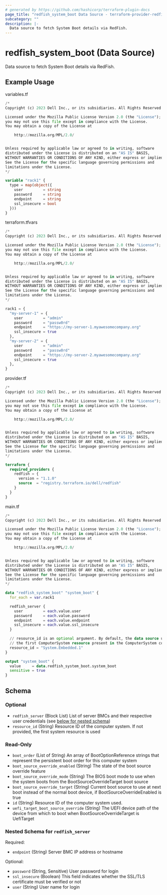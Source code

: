 ```yaml
---
# generated by https://github.com/hashicorp/terraform-plugin-docs
page_title: "redfish_system_boot Data Source - terraform-provider-redfish"
subcategory: ""
description: |-
  Data source to fetch System Boot details via RedFish.
---
```


# redfish_system_boot (Data Source)

Data source to fetch System Boot details via RedFish.

## Example Usage

variables.tf
```terraform
/*
Copyright (c) 2023 Dell Inc., or its subsidiaries. All Rights Reserved.

Licensed under the Mozilla Public License Version 2.0 (the "License");
you may not use this file except in compliance with the License.
You may obtain a copy of the License at

    http://mozilla.org/MPL/2.0/


Unless required by applicable law or agreed to in writing, software
distributed under the License is distributed on an "AS IS" BASIS,
WITHOUT WARRANTIES OR CONDITIONS OF ANY KIND, either express or implied.
See the License for the specific language governing permissions and
limitations under the License.
*/

variable "rack1" {
  type = map(object({
    user         = string
    password     = string
    endpoint     = string
    ssl_insecure = bool
  }))
}
```

terraform.tfvars
```terraform
/*
Copyright (c) 2023 Dell Inc., or its subsidiaries. All Rights Reserved.

Licensed under the Mozilla Public License Version 2.0 (the "License");
you may not use this file except in compliance with the License.
You may obtain a copy of the License at

    http://mozilla.org/MPL/2.0/


Unless required by applicable law or agreed to in writing, software
distributed under the License is distributed on an "AS IS" BASIS,
WITHOUT WARRANTIES OR CONDITIONS OF ANY KIND, either express or implied.
See the License for the specific language governing permissions and
limitations under the License.
*/

rack1 = {
  "my-server-1" = {
    user         = "admin"
    password     = "passw0rd"
    endpoint     = "https://my-server-1.myawesomecompany.org"
    ssl_insecure = true
  },
  "my-server-2" = {
    user         = "admin"
    password     = "passw0rd"
    endpoint     = "https://my-server-2.myawesomecompany.org"
    ssl_insecure = true
  },
}
```

provider.tf
```terraform
/*
Copyright (c) 2023 Dell Inc., or its subsidiaries. All Rights Reserved.

Licensed under the Mozilla Public License Version 2.0 (the "License");
you may not use this file except in compliance with the License.
You may obtain a copy of the License at

    http://mozilla.org/MPL/2.0/


Unless required by applicable law or agreed to in writing, software
distributed under the License is distributed on an "AS IS" BASIS,
WITHOUT WARRANTIES OR CONDITIONS OF ANY KIND, either express or implied.
See the License for the specific language governing permissions and
limitations under the License.
*/

terraform {
  required_providers {
    redfish = {
      version = "1.1.0"
      source  = "registry.terraform.io/dell/redfish"
    }
  }
}
```

main.tf
```terraform
/*
Copyright (c) 2023 Dell Inc., or its subsidiaries. All Rights Reserved.

Licensed under the Mozilla Public License Version 2.0 (the "License");
you may not use this file except in compliance with the License.
You may obtain a copy of the License at

    http://mozilla.org/MPL/2.0/


Unless required by applicable law or agreed to in writing, software
distributed under the License is distributed on an "AS IS" BASIS,
WITHOUT WARRANTIES OR CONDITIONS OF ANY KIND, either express or implied.
See the License for the specific language governing permissions and
limitations under the License.
*/

data "redfish_system_boot" "system_boot" {
  for_each = var.rack1

  redfish_server {
    user         = each.value.user
    password     = each.value.password
    endpoint     = each.value.endpoint
    ssl_insecure = each.value.ssl_insecure
  }

  // resource_id is an optional argument. By default, the data source uses
  // the first ComputerSystem resource present in the ComputerSystem collection
  resource_id = "System.Embedded.1"
}

output "system_boot" {
  value     = data.redfish_system_boot.system_boot
  sensitive = true
}
```

<!-- schema generated by tfplugindocs -->
## Schema

### Optional

- `redfish_server` (Block List) List of server BMCs and their respective user credentials (see [below for nested schema](#nestedblock--redfish_server))
- `resource_id` (String) Resource ID of the computer system. If not provided, the first system resource is used

### Read-Only

- `boot_order` (List of String) An array of BootOptionReference strings that represent the persistent boot order for this computer system
- `boot_source_override_enabled` (String) The state of the boot source override feature
- `boot_source_override_mode` (String) The BIOS boot mode to use when the system boots from the BootSourceOverrideTarget boot source
- `boot_source_override_target` (String) Current boot source to use at next boot instead of the normal boot device, if BootSourceOverrideEnabled is true
- `id` (String) Resource ID of the computer system used.
- `uefi_target_boot_source_override` (String) The UEFI device path of the device from which to boot when BootSourceOverrideTarget is UefiTarget

<a id="nestedblock--redfish_server"></a>
### Nested Schema for `redfish_server`

Required:

- `endpoint` (String) Server BMC IP address or hostname

Optional:

- `password` (String, Sensitive) User password for login
- `ssl_insecure` (Boolean) This field indicates whether the SSL/TLS certificate must be verified or not
- `user` (String) User name for login
